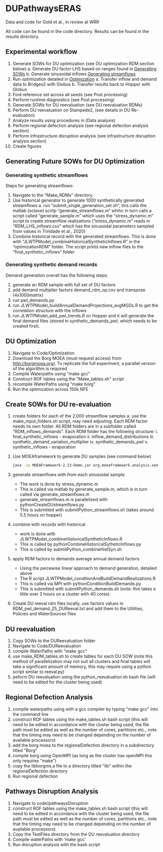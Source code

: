 # DUPathwaysERAS
Data and code for Gold et al., in review at WRR

All code can be found in the code directory. Results can be found in the results directory. 

## Experimental workflow

1. Generate SOWs for DU optimization (see DU optimization RDM section below)
	a. Generate DU factor LHS based on ranges found in [Generating SOWs](https://www.notion.so/Generating-SOWs-6da9f9f3c62c4186893bde427d5cac60) 
	b. Generate sinusoidal inflows [Generating streamflows](https://www.notion.so/Generating-streamflows-a072aa110c154988aa346677b69eed73) 
2. Run optimization detailed in [Optimization](https://www.notion.so/Optimization-bac9a4737be947b98b1694ec6cd601e2) 
    a. Transfer inflow and demand data to Bridges2 with Globus
    b. Transfer results back to Hopper with Globus
3. Find reference set across all seeds (see Post processing)
4. Perform runtime diagnostics (see Post processing) 
5. Generate SOWs for DU reevaluation (see DU reevaluation RDMs) 
6. Perform DU reevaluation on Stampede2, (see details in DU Re-evaluation) 
7. Analyze results using procedures in (Data analysis) 
8. Perform regional defection analysis (see regional defeciton analysis section)
9. Perform infrastructure disruption analysis (see infrastructure disruption analysis section)
10. Create figures


## Generating Future SOWs for DU Optimization
### Generating synthetic streamflows
Steps for generating streamflows:

1. Navigate to the "Make_RDMs" directory
2. Use historical generator to generate 1000 synthetically generated streamflows
    a. run “submit_single_generation_set.sh”, this calls the matlab (octave) scritp “generate_streamflows.m” whihc in turn calls a script called “generate_sample.m” which uses the “stress_dynamic.m” script to create streamflow realizations (”stress_dynamic.m” reads in “RDM_LHS_inflows.csv” which has the sinusoidal parameters sampled from values in Trindade et al., 2020)
3. Combine historical record with the generated streamflows. This is done with “JLWTPModel_combineHistoricalSyntheticInflows.R” in the “optimizationRDM” folder. The script prints new inflow files to the “final_synthetic_inflows” folder

### Generating synthetic demand records
Demand generation overall has the following steps:

1. generate an RDM sample with full set of DU factors
2. add demand multiplier factors demand_rdm_op.csv and transpose (4x1000matrix)
3. run pwl_demands.py 
4. run JLWTPModel_buildAnnualDemandProjections_avgMGDs.R to get the correlation structure with the inflows
5. run JLWTPModel_add_pwl_trends.R on Hopper and it will generate the final demand files (stored in synthetic_demands_pwl, which needs to be created first).

## DU Optimization
1. Navigate to Code/Optimization
2. Download the Borg MOEA (must request access) from http://borgmoea.org/. To replicate the full experiment, a parallel version of the algorithm is required
3. Compile Waterpaths using "make gcc"
4. Construct ROF tables using the "Make_tables.sh" script
5. recompile WaterPaths using "make borg"
6. Run the optimization across 150k NFE

## Create SOWs for DU re-evaluation
1. create folders for each of the 2,000 streamflow samples
    a. use the make_input_folders.sh script, may need adjusting. Each RDM factor needs its own folder. All RDM folders are in a subfolder called "RDM_inflows_demands". Each RDM folder has the following structure:
        i. final_synthetic_inflows
            - evaporation
        ii. inflow_demand_distributions
        iii. synthetic_demand_variation_multiplier
        iv. synthetic_demands_pwl
        v. synthetic_inflows
            - evaporation
2. Use MOEAframework to generate DU samples (see command below)
    
    ```bash
    java -cp MOEAFramework-2.13-Demo.jar org.moeaframework.analysis.sensitivity.SampleGenerator --method latin --numberOfSamples 2000 --parameterFile RDM_ranges.txt --output RDM_LHS.csv
    ```
    
3. generate streamflows with from each sinusoidal sample
    - The work is done by stress_dynamic.m
    - This is called via matlab by generate_sample.m, which is in turn called via generate_streamflows.m
    - generate_streamflows.m is parallelized with pythonCreateDUstreamflows.py
    - This is submitted with submitPython_streamflows.sh (takes around 5.5 hours on hopper)
4. combine with records with historical
    - work is done with JLWTPModel_combineHistoricalSyntheticInflows.R
    - This is called by pythonCombineHistoricalSytheticInflows.py
    - This is called by submitPython_combineHistSyn.sh
5. apply RDM factors to demands average annual demand factors
    - Using the peicewise linear approach to demand generation, detailed above
    - The R script JLWTPModel_conditionAndBuildDemandRealizations.R 
    - This is called via MPI with pythonConditionBuildDemands.py
    - This is submitted with submitPython_demands.sh  (note: this takes a little over 3 hours on a cluster with 40 cores)
7. Create DU reeval rdm files locally, use factors values in RDM_pwl_demand_25_DUReeval.txt and add them to the Utilities, Policies and WaterSources files


## DU reevaluation
1. Copy SOWs to the DUReevaluation folder
2. Navigate to Code/DUReevaluation
2. compile WaterPaths with "make gcc"
3. use make_RDM_tables.sh to create tables for each DU SOW (note this method of parallelization may not suit all clusters and final tables will take a significant amount of memory, this may require using a python script similar to reeval.py)
4. peform DU reevaluation using the python_reevaluation.sh bash file (will need to be edited for the cluster being used)

## Regional Defection Analysis
1. compile waterpaths using with a gcc compiler by typing "make gcc" into the command line
2. construct ROF tables using the make_tables.sh bash script (this will need to be edited in accordance with the cluster being used, the file path must be edited as well as the number of cores, partitions etc., note that the timing may need to be changed depending on the number of available processors)
3. add the borg moea to the regionalDefection directory in a subdirectory titled "Borg"
4. compile borg using OpenMPI (as long as the cluster has openMPI this only requires "make")
5. copy the libborgms.a file to a directory titled "lib" within the regionalDefection directory
6. Run regional defection 

## Pathways Disruption Analysis
1. Navigate to code/pathwaysDisruption
2. construct ROF tables using the make_tables.sh bash script (this will need to be edited in accordance with the cluster being used, the file path must be edited as well as the number of cores, partitions etc., note that the timing may need to be changed depending on the number of available processors)
3. Copy the TestFiles directory from the DU reevaluation directory
4. Compile waterPaths with 'make gcc'
5. Run disruption analysis with the bash script